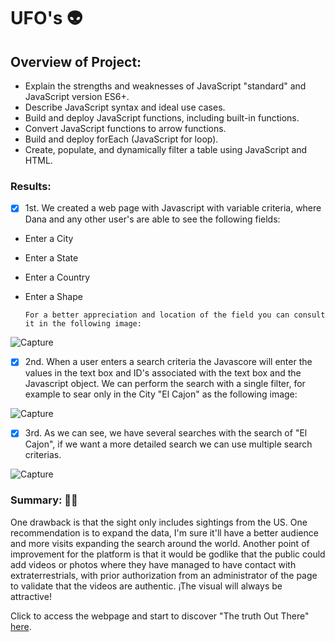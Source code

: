 # UFO's :alien:

## Overview of Project:
- Explain the strengths and weaknesses of JavaScript "standard" and JavaScript version ES6+.
- Describe JavaScript syntax and ideal use cases.
- Build and deploy JavaScript functions, including built-in functions.
- Convert JavaScript functions to arrow functions.
- Build and deploy forEach (JavaScript for loop).
- Create, populate, and dynamically filter a table using JavaScript and HTML.

### Results:

 - [x]  1st. We created a web page with Javascript with variable criteria, where Dana and any other user's are able to see the following fields:

- Enter a City
- Enter a State
- Enter a Country
- Enter a Shape

	`For a better appreciation and location of the field you can consult it in the following image:`

![Capture](https://user-images.githubusercontent.com/114257085/214720979-2224e1e3-9fb6-4bb9-90ac-f8ab71caeef6.PNG)

- [x]  2nd. When a user enters a search criteria the Javascore will enter the values in the text box and ID's associated with the text box and the Javascript object. We can perform the search with a single filter, for example to sear only in the City "El Cajon" as the following image:

![Capture](https://user-images.githubusercontent.com/114257085/214723955-214d00f1-7476-4e8a-a921-d269d40e5011.PNG)


- [x] 3rd. As we can see, we have several searches with the search of "El Cajon", if we want a more detailed search we can use multiple search criterias.


![Capture](https://user-images.githubusercontent.com/114257085/214725149-7969f45f-382a-46f0-ae04-dff6a470552f.PNG)

### Summary: :face_with_spiral_eyes:

One drawback is that the sight only includes sightings from the US. One recommendation is to expand the data, I'm sure it'll have a better audience and more visits expanding the search around the world. Another point of improvement for the platform is that it would be godlike that the public could add videos or photos where they have managed to have contact with extraterrestrials, with prior authorization from an administrator of the page to validate that the videos are authentic. ¡The visual will always be attractive!

Click to access the webpage and start to discover "The truth Out There" [here](http://127.0.0.1:5500/index.html).




